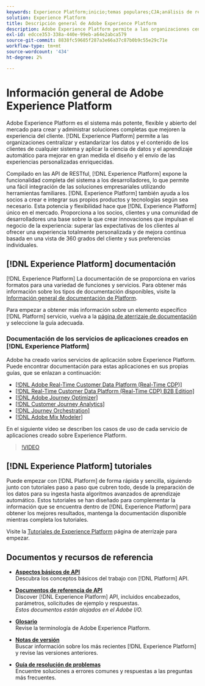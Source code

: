 ```yaml
---
keywords: Experience Platform;inicio;temas populares;CJA;análisis de recorrido;análisis de recorrido del cliente;orquestación de campaña;orquestación;recorrido del cliente;recorrido;orquestación de recorrido;capacidad;región
solution: Experience Platform
title: Descripción general de Adobe Experience Platform
description: Adobe Experience Platform permite a las organizaciones centralizar y estandarizar los datos de los clientes antes de aplicar la ciencia de datos y el aprendizaje automático para mejorar en gran medida el diseño y el envío de las experiencias personalizadas enriquecidas.
exl-id: edcce353-338a-440e-99eb-a64e2abca579
source-git-commit: 8838fc59685f287a3e66a37c87b0b9c55e29c71e
workflow-type: tm+mt
source-wordcount: '434'
ht-degree: 2%

---
```


# Información general de Adobe Experience Platform

Adobe Experience Platform es el sistema más potente, flexible y abierto del mercado para crear y administrar soluciones completas que mejoren la experiencia del cliente. [!DNL Experience Platform] permite a las organizaciones centralizar y estandarizar los datos y el contenido de los clientes de cualquier sistema y aplicar la ciencia de datos y el aprendizaje automático para mejorar en gran medida el diseño y el envío de las experiencias personalizadas enriquecidas.

Compilado en las API de RESTful, [!DNL Experience Platform] expone la funcionalidad completa del sistema a los desarrolladores, lo que permite una fácil integración de las soluciones empresariales utilizando herramientas familiares. [!DNL Experience Platform] también ayuda a los socios a crear e integrar sus propios productos y tecnologías según sea necesario. Esta potencia y flexibilidad hace que [!DNL Experience Platform] único en el mercado. Proporciona a los socios, clientes y una comunidad de desarrolladores una base sobre la que crear innovaciones que impulsan el negocio de la experiencia: superar las expectativas de los clientes al ofrecer una experiencia totalmente personalizada y de mejora continua basada en una vista de 360 grados del cliente y sus preferencias individuales.

<div id="recs-overview-body-wrapper-1">
    <div id="recs-overview-body-1"></div>
    <div id="recs-overview-body-2"></div>
    <div id="recs-overview-body-3"></div>
</div>
<div id="recs-overview-body-4"></div>
<div id="recs-overview-body-5"></div>
<div id="recs-overview-body-6"></div>

## [!DNL Experience Platform] documentación

[!DNL Experience Platform] La documentación de se proporciona en varios formatos para una variedad de funciones y servicios. Para obtener más información sobre los tipos de documentación disponibles, visite la [Información general de documentación de Platform](documentation/overview.md).

Para empezar a obtener más información sobre un elemento específico [!DNL Platform] servicio, vuelva a la [página de aterrizaje de documentación](https://experienceleague.adobe.com/docs/experience-platform.html?lang=es) y seleccione la guía adecuada.

### Documentación de los servicios de aplicaciones creados en [!DNL Experience Platform]

Adobe ha creado varios servicios de aplicación sobre Experience Platform. Puede encontrar documentación para estas aplicaciones en sus propias guías, que se enlazan a continuación:

* [[!DNL Adobe Real-Time Customer Data Platform (Real-Time CDP)]](../rtcdp/overview.md)
* [[!DNL Real-Time Customer Data Platform (Real-Time CDP) B2B Edition]](../rtcdp/b2b-overview.md)
* [[!DNL Adobe Journey Optimizer]](https://experienceleague.adobe.com/docs/journey-optimizer.html?lang=es)
* [[!DNL Customer Journey Analytics]](https://experienceleague.adobe.com/docs/customer-journey-analytics.html?lang=es)
* [[!DNL Journey Orchestration]](https://experienceleague.adobe.com/docs/journey-orchestration.html)
* [[!DNL Adobe Mix Modeler]](https://experienceleague.adobe.com/docs/mix-modeler/using/overview.html?lang=en)

En el siguiente vídeo se describen los casos de uso de cada servicio de aplicaciones creado sobre Experience Platform.

>[!VIDEO](https://video.tv.adobe.com/v/32554/?learn=on)

## [!DNL Experience Platform] tutoriales

Puede empezar con [!DNL Platform] de forma rápida y sencilla, siguiendo junto con tutoriales paso a paso que cubren todo, desde la preparación de los datos para su ingesta hasta algoritmos avanzados de aprendizaje automático. Estos tutoriales se han diseñado para complementar la información que se encuentra dentro de [!DNL Experience Platform] para obtener los mejores resultados, mantenga la documentación disponible mientras completa los tutoriales.

Visite la [Tutoriales de Experience Platform](https://www.adobe.com/go/platform-tutorials-home-en) página de aterrizaje para empezar.

## Documentos y recursos de referencia

* [**Aspectos básicos de API**](api-fundamentals.md)\
  Descubra los conceptos básicos del trabajo con [!DNL Platform] API.

* [**Documentos de referencia de API**](https://www.adobe.com/go/platform-api-reference-en)\
  Discover [!DNL Experience Platform] API, incluidos encabezados, parámetros, solicitudes de ejemplo y respuestas.<br/>*Estos documentos están alojados en el Adobe I/O.*

* [**Glosario**](glossary.md)\
  Revise la terminología de Adobe Experience Platform.

* [**Notas de versión**](https://experienceleague.adobe.com/docs/experience-platform/release-notes/latest.html?lang=es)\
  Buscar información sobre los más recientes [!DNL Experience Platform] y revise las versiones anteriores.

* [**Guía de resolución de problemas**](troubleshooting.md)\
  Encuentre soluciones a errores comunes y respuestas a las preguntas más frecuentes.
